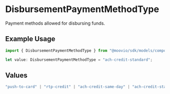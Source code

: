 # DisbursementPaymentMethodType

Payment methods allowed for disbursing funds.

## Example Usage

```typescript
import { DisbursementPaymentMethodType } from "@moovio/sdk/models/components";

let value: DisbursementPaymentMethodType = "ach-credit-standard";
```

## Values

```typescript
"push-to-card" | "rtp-credit" | "ach-credit-same-day" | "ach-credit-standard"
```